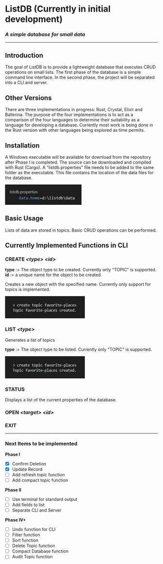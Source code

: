 # ListDB (Currently in initial development)

### _A simple database for **small** data_

---

## Introduction

The goal of ListDB is to provide a lightweight database that executes CRUD operations on small lists. The first phase of the database is a simple command line interface. In the second phase, the project will be separated into a CLI and server.

## Other Versions

There are three implementations in progress: Rust, Crystal, Elixir and Ballerina. The purpose of the four implementations is to act as a comparison of the four languages to determine their suitability as a language for developing a database. Currently most work is being done in the Rust version with other languages being explored as time permits.

## Installation

A Windows executable will be available for download from the repository after Phase I is completed. The source can be downloaded and compiled with Rust (Cargo).
A "listdb.properties" file needs to be added to the same folder as the executable. This file contains the location of the data files for the database.

![create example](img/properties-example.jpg)

## Basic Usage

Lists of data are stored in topics. Basic CRUD operations can be performed.

## Currently Implemented Functions in CLI

### CREATE _\<type\> \<id\>_

**type** := The object type to be created. Currently only "TOPIC" is supported.  
**id** := a unique name for the object to be created.

Creates a new object with the specified name. Currently only support for topics is implemented.

![create example](img/create-example.jpg)

### LIST _\<type\>_

Generates a list of topics

**type** := The object type to be listed. Currently only "TOPIC" is supported.

![create example](img/create-example.jpg)

### STATUS

Displays a list of the current properties of the database.

### OPEN _\<target\> \<id\>_

### EXIT

---

### Next Items to be implemented

**Phase I**

- [x] Confirm Deletion
- [x] Update Record
- [ ] Add refresh topic function
- [ ] Add compact topic function

**Phase II**

- [ ] Use terminal for standard output
- [ ] Add fields to list
- [ ] Separate CLI and Server

**Phase IV+**

- [ ] Undo function for CLI
- [ ] Filter function
- [ ] Sort function
- [ ] Delete Topic function
- [ ] Compact Database function
- [ ] Audit Topic function
